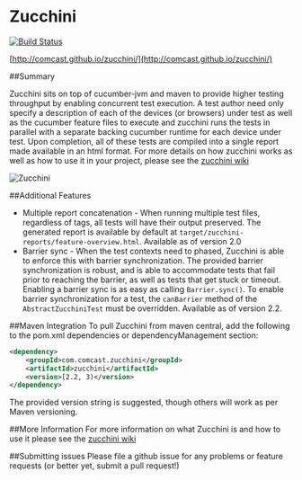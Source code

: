 Zucchini
========
[![Build Status](https://travis-ci.org/Comcast/zucchini.svg)](https://travis-ci.org/Comcast/zucchini)

[http://comcast.github.io/zucchini/](http://comcast.github.io/zucchini/)

##Summary

Zucchini sits on top of cucumber-jvm and maven to provide higher testing throughput by enabling concurrent test execution. A test author need only specify a description of each of the devices (or browsers) under test as well as the cucumber feature files to execute and zucchini runs the tests in parallel with a separate backing cucumber runtime for each device under test. Upon completion, all of these tests are compiled into a single report made available in an html format. For more details on how zucchini works as well as how to use it in your project, please see the [zucchini wiki](https://github.com/Comcast/zucchini/wiki)

![Zucchini](http://comcast.github.io/zucchini/images/zukeshield.png)


##Additional Features

 - Multiple report concatenation - When running multiple test files, regardless of tags, all tests will have their output preserved. The generated report is available by default at `target/zucchini-reports/feature-overview.html`.  Available as of version 2.0
 - Barrier sync - When the test contexts need to phased, Zucchini is able to enforce this with barrier synchronization.  The provided barrier synchronization is robust, and is able to accommodate tests that fail prior to reaching the barrier, as well as tests that get stuck or timeout.  Enabling a barrier sync is as easy as calling `Barrier.sync()`.  To enable barrier synchronization for a test, the `canBarrier` method of the `AbstractZucchiniTest` must be overridden.  Available as of version 2.2.

##Maven Integration
To pull Zucchini from maven central, add the following to the pom.xml dependencies or dependencyManagement section:

```xml
<dependency>
    <groupId>com.comcast.zucchini</groupId>
    <artifactId>zucchini</artifactId>
    <version>[2.2, 3)</version>
</dependency>
```

The provided version string is suggested, though others will work as per Maven versioning.

##More Information
For more information on what Zucchini is and how to use it please see the [zucchini wiki](https://github.com/Comcast/zucchini/wiki) 

##Submitting issues
Please file a github issue for any problems or feature requests (or better yet, submit a pull request!)
